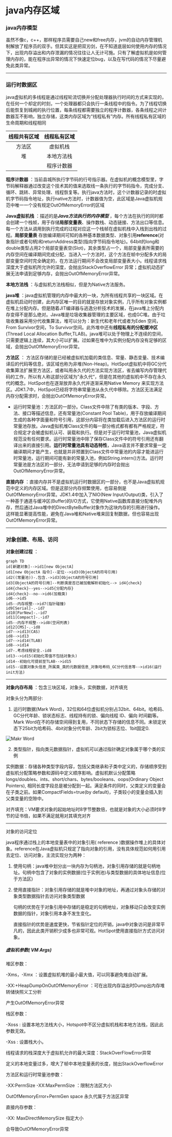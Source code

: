 # java内存区域

### java内存模型

​     虽然不像c，c++，那样程序员需要自己new和free内存，jvm的自动内存管理机制解放了程序员的双手。但其实这是把双刃剑，在不知道底层如何使用内存的情况下，出现内存溢出和内存泄漏的情况往往让人无计可施。只有了解虚拟机是如何管理内存的，能在程序出异常的情况下快速定位bug，以及在写代码的情况下尽量避免此类异常。

___

### 运行时数据区

java虚拟机的多线程是通过线程轮流切换并分配处理器执行时间的方式来实现的，在任何一个却定的时刻，一个处理器都只会执行一条线程中的指令。为了线程切换后能恢复到城阙的执行位置，每条线程都需要独立的程序计数器，各条线程之间计数器互不影响，独立存储，这类内存区域为“线程私有”内存。所有线程私有区域的生命周期和线程相同

| 线程共有区域 | 线程私有区域 |
| :------------: | :-------------: |
| 方法区 | 虚拟机栈 |
| 堆 | 本地方法栈 |
|   | 程序计数器 |

**程序计数器** ：当前县城所执行字节码的行号指示器。在虚拟机的概念模型里，字节码解释器通过改变这个技术其的值来选取线一条执行的字节码指令，完成分支、循环、跳转、异常处理、线程恢复等。执行java方法时，这个计数器记录的时虚拟机字节码指令地址，执行native方法时，计数器值为空，此区域是Java虚拟机规范中唯一一个没有规定OutOfMemoryError的区域

**Java虚拟机栈** ：描述的是***Java方法执行的内存模型*** ，每个方法在执行的同时都会创建一个栈帧，用于存储**局部变量表**、操作数栈、动态链接、方法出口等信息。每一个方法从调用到执行完成的过程对应这一个栈帧在虚拟机栈中入栈到出栈的过程。**局部变量表** 存放编译期间可知的各种基本数据类型、对象引用**reference**(对象指针或者句柄)和returnAddress类型(指向字节码指令地址)。64bit的long和double类型占用2个局部变量表空(Slot)，其余类型占一个，局部变量表所需要的内存空间在编译期间完成分配，当进入一个方法时，这个方法在帧中分配多大的局部变量空间时完全确定的，在方法运行期间不会改变局部变量表大小。线程请求栈深度大于虚拟机所允许的深度，会抛出StackOverflowError 异常；虚拟机动态扩展无法申请到足够内存，会抛出OutOfMemoryError异常。

**本地方法栈** ：与虚拟机方法栈相似，但是为Native方法服务。

**java堆** ：java虚拟机管理的内存中最大的一块，为所有线程共享的一块区域。在虚拟机启动时创建，此内存区唯一的目的就是存放对象实例，几乎所有对象实例都在堆上分配内存。但是随着JIT编译器与逃逸分析技术的发展，在java堆上分配内存变得不是那么绝对。Java堆是垃圾收集器管理的主要区域，也成GC堆。由于垃圾收集器采用分代收集算法，堆可以分为：新生代和老年代或者为Eden 空间，From Survivor空间，To Survivor空间。此外堆中还有**线程私有的分配缓冲区**(Thread Local Allocation Buffer,TLAB)。java堆可以处于物理上不连续的空间，只需要逻辑上连续，其大小可以扩展。过如果在堆中为实例分配内存没有足够的区域，会抛出OutOfMemoryError异常。

**方法区** ： 方法区存储的是已经被虚拟机加载的类信息、常量、静态变量、技术编译后的代码等信息，该区域也称为非堆(Non-Heap)。HotSpot虚拟机中将GC分代收集算法扩展至方法区，或者叫用永久代的方法实现方法区，省去编写内存管理代码的工作，所以有人称这部分区域为”永久代“，但是在其他的虚拟机中不存在永久代的概念。HotSpot也在逐渐放弃永久代并逐渐采用Native Memory 来实现方法区。JDK1.7中，HotSpot已经将字符串常量池从永久代中移除。方法区无法满足内存分配需求时，会抛出OutOfMemoryError异常。

* 运行时常量池：方法区的一部分。Class文件中除了有类的版本、字段、方法、接口等描述信息，还有常量池(Constant Pool Table)，用于存放编译期间生成的各种字面量和符号引用，这部分内容将在类加载后进入方法区的运行时常量池存放。Java虚拟机堆Class文件的每一部分格式都有都有严格规定，符合规定才会被虚拟机认可、装载和执行。但是对于运行时常量池，Java虚拟机规范没有任何要求。运行时常量池中除了保存Class文件中的符号引用还有翻译出来的直接引用。**运行时常量池具有动态特性**，Java语言并不要求常量一定编译期间才能产生，也就是并非预置到Class文件中常量池的内容才能进运行时常量池，运行期间可能有新的常量入池，例如String.intern()方法。运行时常量池是方法区的一部分，无法申请到足够的内存时会抛出OutOfMemoryError异常。

**直接内存** ：直接内存并不是虚拟机运行时数据区的一部分，也不是Java虚拟机规范中定义的内存区域。但是这部分内存频繁使用，也容易倒是OutOfMemoryError异常。JDK1.4中加入了NIO(New Input/Output)类，引入了一种基于通道与缓冲区(Buffer)的I/O方式，它使用Native函数库直接分配堆外内存，然后通过Java堆中的DirectByteBuffer对象作为这块内存的引用进行操作。这样能显著提高性能，避免在Java堆和Native堆来回复制数据，但也容易出现OutOfMemoryError异常。 

____

### 对象创建、布局、访问

**对象创建过程** ：

```mermaid
graph TD
id[新建对象]-->id1[new ObjectA]
id1[new ObjectA 指令]--定位-->id3(ObjectA的符号引用)
id2((常量池))-.包含.->id3[ObjectA的符号引用]
id3[ObjectA的符号引用]--判断类是否已被加载解析初始化--> id4{check}
id4{check}--yes-->id5{分配内存}
id4{check}--no-->id6(加载类)
id6-->id5
id5--内存规整-->id7(指针碰撞)
id9[Serial]-.-id7
id10[ParNew]-.-id7
id11[Compact]-.-id7
id5--内存不规整-->id8(空闲列表)
id12[CMS]-.-id8
id7-->id13(CAS)
id8-->id13
id7-->id14(TLAB)
id8-->id14
id7-.考虑线程安全.-id8
id13-->id15(初始化零值不包括对象头)
id14--初始化可提前至TLAB-->id15
id15--设置对象头信息_所属类_类的元数据信息_对象哈希码_GC分代信息等-->id16(运行init方法)
```

----

**对象内存布局** ：包含三块区域，对象头，实例数据，对齐填充

对象头分为两部分:  

1. 运行时数据(Mark Word)，32位和64位虚拟机分别占32bit、64bit。哈希码、GC分代年龄、锁状态标志、线程持有的锁、偏向线程 ID、偏向 时间戳等。Mark Word在不的存储空间得到复用，不同状态下存储的信息不同。未锁定状态下25bit为哈希码、4bit对象分代年龄、2bit为锁标志位、1bit固定0.

![Makr Word](MarkWord.PNG)

 2. 类型指针，指向类元数据指针，虚拟机可以通过指针确定对象属于哪个类的实例

实例数据：存储各种类型字段内容，包括父类继承和子类中定义的，存储顺序受到虚拟机分配策略参数和源码中定义顺序影响。虚拟机默认分配策略longs/doubles、ints、short/chars、bytes/booleans、oops(Ordinary Object Pointers),  相同长度字段总是被分配到一起。满足条件的同时，父类定义的变量会在子类之前。如果CompactFields=true(by default)，子类较小的变量会插入到父类变量的空隙中。

对齐填充：VM要求对象的起始地址时8字节整数倍，也就是对象的大小必须时8字节的证书倍，如果不满足就用对其填充对齐

---

对象的访问定位

java程序通过栈上的本地变量表中的对象引用( reference )数据操作堆上的具体对象。reference在Java虚拟机只规定了指向对象的引用，没有具体规范如何用引用去定位、访问对象，主流实现分为两种：

1. 使用句柄：java堆中划分出一块内存为句柄池，对象引用存储的就是句柄地址。句柄中包含了对象的实例数据(位于实例池)与类型数据的具体地址信息(位于方法区)

2. 使用直接指针：对象引用存储的就是堆中对象的地址，再通过对象头存储的对象类型数据指针去访问对象类型数据

   句柄的优势在于对象引用中存储的是稳定的句柄地址，对象移动只会改变实例数据的指针，对象引用本身不发生变化。

   直接指针的优势是速度更快，节省指针定位的开销，java中对象访问是非常平凡的，因此此类开销积少成多也非常可观。HotSpot使用直接指针方式访问对象。

##### 虚拟机参数( VM Args)

堆区参数：

-Xms，-Xmx  ：设置虚拟机堆的最小最大值，可以同事避免堆自动扩展。

-XX:+HeapDumpOnOutOfMemoryError  ：可在出现内存溢出时Dump出内存堆转储快照义工分析

产生OutOfMemoryError异常

  栈区参数：

-Xoss  : 设置本地方法栈大小，Hotspot中不区分虚拟机栈和本地方法栈，因此此参数无效。

-Xss  : 设置栈大小。

线程请求的栈深度大于虚拟机允许的最大深度：StackOverFlowError异常

定义的本地变量过多，增大了帧中本地变量表的长度，抛出StackOverflowError

方法区和运行时常量池参数：

-XX:PermSize -XX:MaxPermSize ：限制方法区大小

OutOfMemoryError+PermGen space 永久代属于方法区异常

直接内存参数：

-XX: MaxDirectMemorySize 指定大小

会导致OutOfMemoryError异常
